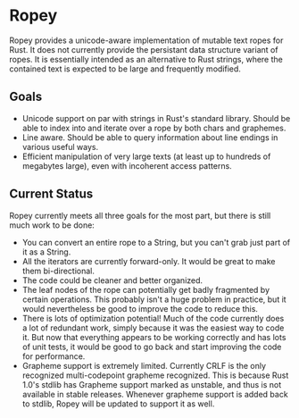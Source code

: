 # Ropey

Ropey provides a unicode-aware implementation of mutable text ropes for Rust.  It does not currently provide the persistant data structure variant of ropes.  It is essentially intended as an alternative to Rust strings, where the contained text is expected to be large and frequently modified.

## Goals

- Unicode support on par with strings in Rust's standard library.  Should be able to index into and iterate over a rope by both chars and graphemes.
- Line aware.  Should be able to query information about line endings in various useful ways.
- Efficient manipulation of very large texts (at least up to hundreds of megabytes large), even with incoherent access patterns.

## Current Status

Ropey currently meets all three goals for the most part, but there is still
much work to be done:

- You can convert an entire rope to a String, but you can't grab just part of
  it as a String.
- All the iterators are currently forward-only.  It would be great to make
  them bi-directional.
- The code could be cleaner and better organized.
- The leaf nodes of the rope can potentially get badly fragmented by certain
  operations.  This probably isn't a huge problem in practice, but it would
  nevertheless be good to improve the code to reduce this.
- There is lots of optimization potential!  Much of the code currently does
  a lot of redundant work, simply because it was the easiest way to code it.
  But now that everything appears to be working correctly and has lots of
  unit tests, it would be good to go back and start improving the code for
  performance.
- Grapheme support is extremely limited.  Currently CRLF is the only recognized
  multi-codepoint grapheme recognized.  This is because Rust 1.0's stdlib
  has Grapheme support marked as unstable, and thus is not available in
  stable releases.  Whenever grapheme support is added back to stdlib, Ropey
  will be updated to support it as well.